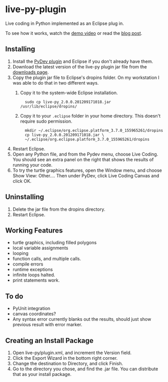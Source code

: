 live-py-plugin
==============

Live coding in Python implemented as an Eclipse plug in.

To see how it works, watch the [demo video][video] or read the 
[blog post][blog].

Installing
----------

1. Install the [PyDev plugin][pydev] and Eclipse if you don't already have them.
2. Download the latest version of the live-py plugin jar file from the 
   [downloads page][downloads].
3. Copy the plugin jar file to Eclipse's dropins folder. On my workstation I 
   was able to do that in two different ways.
    1. Copy it to the system-wide Eclipse installation.
    
             sudo cp live-py_2.0.0.201209171018.jar /usr/lib/eclipse/dropins/
    2. Copy it to your `.eclipse` folder in your home directory. This doesn't 
       require sudo permission.
       
             mkdir ~/.eclipse/org.eclipse.platform_3.7.0_155965261/dropins
             cp live-py_2.0.0.201209171018.jar \
             ~/.eclipse/org.eclipse.platform_3.7.0_155965261/dropins
4. Restart Eclipse.
5. Open any Python file, and from the Pydev menu, choose Live Coding.
   You should see an extra panel on the right that shows the results of running
   your code.
6. To try the turtle graphics features, open the Window menu, and choose 
   Show View: Other.... Then under PyDev, click Live Coding Canvas and click OK.

Uninstalling
------------

1. Delete the jar file from the dropins directory.
2. Restart Eclipse.

Working Features
----------------
- turtle graphics, including filled polygons
- local variable assignments
- looping
- function calls, and multiple calls.
- compile errors
- runtime exceptions
- infinite loops halted.
- print statements work.

To do
-----
- PyUnit integration
- canvas coordinates?
- Any syntax error currently blanks out the results, should just show previous 
result with error marker.

Creating an Install Package
---------------------------
1. Open live-py/plugin.xml, and increment the Version field.
2. Click the Export Wizard in the bottom right corner.
3. Change the destination to Directory, and click Finish.
4. Go to the directory you chose, and find the .jar file. You can distribute
   that as your install package.

[pydev]: http://pydev.org/download.html
[downloads]: https://github.com/donkirkby/live-py-plugin/wiki/Downloads
[video]: http://www.youtube.com/watch?v=LV3aFRHlAEQ
[blog]: http://donkirkby.blogspot.ca/2012/11/live-coding-in-python-v2.html
